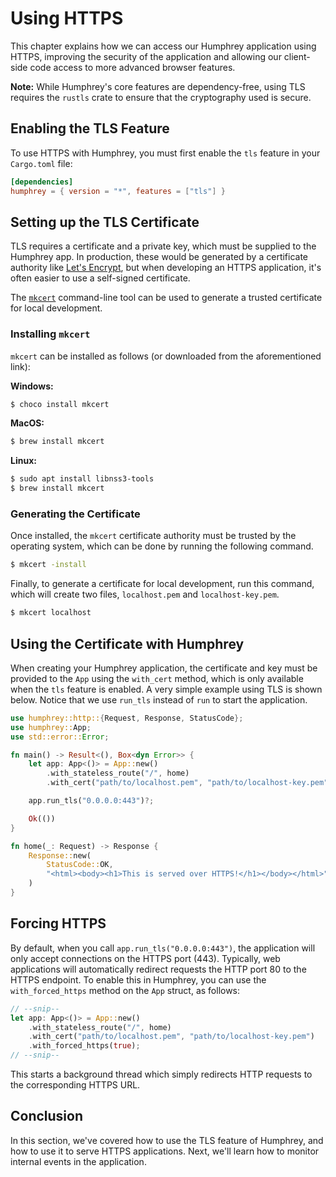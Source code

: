 # Using HTTPS
This chapter explains how we can access our Humphrey application using HTTPS, improving the security of the application and allowing our client-side code access to more advanced browser features.

**Note:** While Humphrey's core features are dependency-free, using TLS requires the `rustls` crate to ensure that the cryptography used is secure.

## Enabling the TLS Feature
To use HTTPS with Humphrey, you must first enable the `tls` feature in your `Cargo.toml` file:

```toml
[dependencies]
humphrey = { version = "*", features = ["tls"] }
```

## Setting up the TLS Certificate
TLS requires a certificate and a private key, which must be supplied to the Humphrey app. In production, these would be generated by a certificate authority like [Let's Encrypt](https://letsencrypt.org/), but when developing an HTTPS application, it's often easier to use a self-signed certificate.

The [`mkcert`](https://github.com/FiloSottile/mkcert) command-line tool can be used to generate a trusted certificate for local development.


### Installing `mkcert`
`mkcert` can be installed as follows (or downloaded from the aforementioned link):

**Windows:**
```sh
$ choco install mkcert
```

**MacOS:**
```sh
$ brew install mkcert
```

**Linux:**
```sh
$ sudo apt install libnss3-tools
$ brew install mkcert
```

### Generating the Certificate
Once installed, the `mkcert` certificate authority must be trusted by the operating system, which can be done by running the following command.

```sh
$ mkcert -install
```

Finally, to generate a certificate for local development, run this command, which will create two files, `localhost.pem` and `localhost-key.pem`.

```sh
$ mkcert localhost
```

## Using the Certificate with Humphrey
When creating your Humphrey application, the certificate and key must be provided to the `App` using the `with_cert` method, which is only available when the `tls` feature is enabled. A very simple example using TLS is shown below. Notice that we use `run_tls` instead of `run` to start the application.

```rs
use humphrey::http::{Request, Response, StatusCode};
use humphrey::App;
use std::error::Error;

fn main() -> Result<(), Box<dyn Error>> {
    let app: App<()> = App::new()
        .with_stateless_route("/", home)
        .with_cert("path/to/localhost.pem", "path/to/localhost-key.pem");

    app.run_tls("0.0.0.0:443")?;

    Ok(())
}

fn home(_: Request) -> Response {
    Response::new(
        StatusCode::OK,
        "<html><body><h1>This is served over HTTPS!</h1></body></html>",
    )
}
```

## Forcing HTTPS
By default, when you call `app.run_tls("0.0.0.0:443")`, the application will only accept connections on the HTTPS port (443). Typically, web applications will automatically redirect requests the HTTP port 80 to the HTTPS endpoint. To enable this in Humphrey, you can use the `with_forced_https` method on the `App` struct, as follows:

```rs
// --snip--
let app: App<()> = App::new()
    .with_stateless_route("/", home)
    .with_cert("path/to/localhost.pem", "path/to/localhost-key.pem")
    .with_forced_https(true);
// --snip--
```

This starts a background thread which simply redirects HTTP requests to the corresponding HTTPS URL.

## Conclusion
In this section, we've covered how to use the TLS feature of Humphrey, and how to use it to serve HTTPS applications. Next, we'll learn how to monitor internal events in the application.